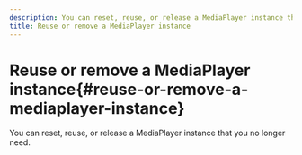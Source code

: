 ```yaml
---
description: You can reset, reuse, or release a MediaPlayer instance that you no longer need.
title: Reuse or remove a MediaPlayer instance
---
```


# Reuse or remove a MediaPlayer instance{#reuse-or-remove-a-mediaplayer-instance}

You can reset, reuse, or release a MediaPlayer instance that you no longer need.

